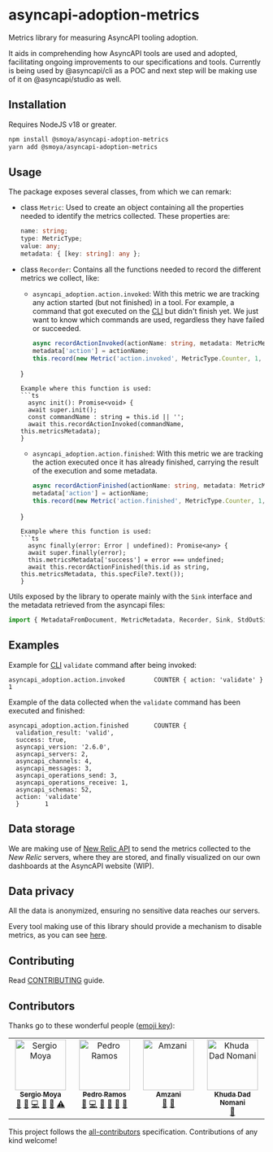 # asyncapi-adoption-metrics
Metrics library for measuring AsyncAPI tooling adoption.

It aids in comprehending how AsyncAPI tools are used and adopted, facilitating ongoing improvements to our specifications and tools. Currently is being used by @asyncapi/cli as a POC and next step will be making use of it on @asyncapi/studio as well.

## Installation
Requires NodeJS v18 or greater.
```bash
npm install @smoya/asyncapi-adoption-metrics
yarn add @smoya/asyncapi-adoption-metrics
```

## Usage
The package exposes several classes, from which we can remark:
- class `Metric`:
Used to create an object containing all the properties needed to identify the metrics collected. These properties are:
  ```ts
  name: string;
  type: MetricType;
  value: any;
  metadata: { [key: string]: any };
  ```

- class `Recorder`:
Contains all the functions needed to record the different metrics we collect, like:
  - `asyncapi_adoption.action.invoked`:
  With this metric we are tracking any action started (but not finished) in a tool. For example, a command that got executed on the [CLI](https://github.com/asyncapi/cli/) but didn't finish yet. We just want to know which commands are used, regardless they have failed or succeeded.
    ```ts
    async recordActionInvoked(actionName: string, metadata: MetricMetadata = {}) {
    metadata['action'] = actionName;
    this.record(new Metric('action.invoked', MetricType.Counter, 1, metadata));
  }
    ```
  Example where this function is used:
    ```ts
      async init(): Promise<void> {
      await super.init();
      const commandName : string = this.id || '';
      await this.recordActionInvoked(commandName, this.metricsMetadata);
    }
    ```

  - `asyncapi_adoption.action.finished`:
  With this metric we are tracking the action executed once it has already finished, carrying the result of the execution and some metadata.
    ```ts
    async recordActionFinished(actionName: string, metadata: MetricMetadata = {}) {
    metadata['action'] = actionName;
    this.record(new Metric('action.finished', MetricType.Counter, 1, metadata));
  }
    ```
  Example where this function is used:
    ```ts
      async finally(error: Error | undefined): Promise<any> {
      await super.finally(error);
      this.metricsMetadata['success'] = error === undefined;
      await this.recordActionFinished(this.id as string, this.metricsMetadata, this.specFile?.text());
    }
    ```

Utils exposed by the library to operate mainly with the `Sink` interface and the metadata retrieved from the asyncapi files:
```ts
import { MetadataFromDocument, MetricMetadata, Recorder, Sink, StdOutSink } from '@smoya/asyncapi-adoption-metrics';
```

## Examples
Example for [CLI](https://github.com/asyncapi/cli/) `validate` command after being invoked:
```
asyncapi_adoption.action.invoked        COUNTER { action: 'validate' }  1
```

Example of the data collected when the `validate` command has been executed and finished:
```
asyncapi_adoption.action.finished       COUNTER {
  validation_result: 'valid',
  success: true,
  asyncapi_version: '2.6.0',
  asyncapi_servers: 2,
  asyncapi_channels: 4,
  asyncapi_messages: 3,
  asyncapi_operations_send: 3,
  asyncapi_operations_receive: 1,
  asyncapi_schemas: 52,
  action: 'validate'
  }       1
```

## Data storage
We are making use of [New Relic API](https://docs.newrelic.com/docs/apis/intro-apis/introduction-new-relic-apis/#rest-api) to send the metrics collected to the _New Relic_ servers, where they are stored, and finally visualized on our own dashboards at the AsyncAPI website (WIP).

## Data privacy
All the data is anonymized, ensuring no sensitive data reaches our servers.

Every tool making use of this library should provide a mechanism to disable metrics, as you can see [here](https://github.com/asyncapi/cli/blob/master/docs/metrics_collection.md#how-to-disable-tracking).

## Contributing
Read [CONTRIBUTING](https://github.com/asyncapi/.github/blob/master/CONTRIBUTING.md) guide.

## Contributors
Thanks go to these wonderful people ([emoji key](https://allcontributors.org/docs/en/emoji-key)):

<!-- ALL-CONTRIBUTORS-LIST:START - Do not remove or modify this section -->
<!-- prettier-ignore-start -->
<!-- markdownlint-disable -->
<table>
  <tbody>
    <tr>
      <td align="center" valign="top" width="25%"><a href="https://github.com/smoya"><img src="https://avatars.githubusercontent.com/u/1083296?v=4?s=100" width="100px;" alt="Sergio Moya"/><br /><sub><b>Sergio Moya</b></sub></a><br /><a href="#question-smoya" title="Answering Questions">💬</a> <a href="https://github.com/smoya/asyncapi-adoption-metrics/issues?q=author%3Asmoya" title="Bug reports">🐛</a> <a href="https://github.com/smoya/asyncapi-adoption-metrics/commits?author=smoya" title="Code">💻</a> <a href="#ideas-smoya" title="Ideas, Planning, & Feedback">🤔</a> <a href="https://github.com/smoya/asyncapi-adoption-metrics/pulls?q=is%3Apr+reviewed-by%3Asmoya" title="Reviewed Pull Requests">👀</a> <a href="https://github.com/smoya/asyncapi-adoption-metrics/commits?author=fmvilas" title="Tests">⚠️</a></td>
      <td align="center" valign="top" width="25%"><a href="https://github.com/peter-rr"><img src="https://avatars.githubusercontent.com/u/81691177?v=4?s=100" width="100px;" alt="Pedro Ramos"/><br /><sub><b>Pedro Ramos</b></sub></a><br /><a href="#question-peter-rr" title="Answering Questions">💬</a> <a href="https://github.com/smoya/asyncapi-adoption-metrics/commits?author=peter-rr" title="Code">💻</a> <a href="https://github.com/smoya/asyncapi-adoption-metrics/commits?author=peter-rr" title="Documentation">📖</a> <a href="#ideas-peter-rr" title="Ideas, Planning, & Feedback">🤔</a> <a href="#maintenance-peter-rr" title="Maintenance">🚧</a> <a href="https://github.com/smoya/asyncapi-adoption-metrics/pulls?q=is%3Apr+reviewed-by%3Apeter-rr" title="Reviewed Pull Requests">👀</a></td>
      <td align="center" valign="top" width="25%"><a href="https://github.com/Amzani"><img src="https://avatars.githubusercontent.com/u/554438?v=4?s=100" width="100px;" alt="Amzani"/><br /><sub><b>Amzani</b></sub></a><br /> <a href="#ideas-samz" title="Ideas, Planning, & Feedback">🤔</a> <a href="https://github.com/smoya/asyncapi-adoption-metrics/issues?q=author%3Asamz" title="Bug reports">🐛</a></td>
      <td align="center" valign="top" width="25%"><a href="https://github.com/KhudaDad414"><img src="https://avatars.githubusercontent.com/u/32505158?v=4?s=100" width="100px;" alt="Khuda Dad Nomani"/><br /><sub><b>Khuda Dad Nomani</b></sub></a><br /> <a href="https://github.com/smoya/asyncapi-adoption-metrics/issues?q=author%3AKhudaDad414" title="Bug reports">🐛</a></td>
    </tr>
  </tbody>
</table>

<!-- markdownlint-restore -->
<!-- prettier-ignore-end -->

<!-- ALL-CONTRIBUTORS-LIST:END -->

This project follows the [all-contributors](https://github.com/all-contributors/all-contributors) specification. Contributions of any kind welcome!
